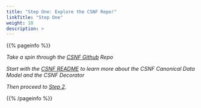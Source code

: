 ```yaml
---
title: "Step One: Explore the CSNF Repo!"
linkTitle: "Step One"
weight: 10
description: >
---
```

{{% pageinfo %}}

*Take a spin through the [CSNF Github](https://github.com/onug/CSNF/tree/fall21) Repo*

*Start with the [CSNF README](https://github.com/onug/CSNF/tree/fall21#readme) to learn more about the CSNF Canonical Data Model and the CSNF Decorator*
  
*Then proceed to [Step 2](https://csnf.netlify.app/docs/contribution-guidelines/step-two/).*
  
{{% /pageinfo %}}






